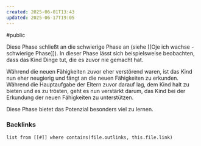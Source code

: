 ```yaml
---
created: 2025-06-01T13:43
updated: 2025-06-17T19:05
---
```

#public 

Diese Phase schließt an die schwierige Phase an (siehe [[Oje ich wachse - schwierige Phase]]). In dieser Phase lässt sich beispielsweise beobachten, dass das Kind Dinge tut, die es zuvor nie gemacht hat. 

Während die neuen Fähigkeiten zuvor eher verstörend waren, ist das Kind nun eher neugierig und fängt an die neuen Fähigkeiten zu erkunden. Während die Hauptaufgabe der Eltern zuvor darauf lag, dem Kind halt zu bieten und es zu trösten, geht es nun verstärkt darum, das Kind bei der Erkundung der neuen Fähigkeiten zu unterstützen. 

Diese Phase bietet das Potenzial besonders viel zu lernen. 



### Backlinks
```dataview 
list from [[#]] where contains(file.outlinks, this.file.link)
```

